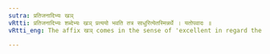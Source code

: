 ```yaml
---
sutra: प्रतिजनादिभ्यः खञ्
vRtti: प्रतिजनादिभ्यः शब्देभ्यः खञ् प्रत्ययो भवति तत्र साधुरित्येतस्मिन्नर्थे । यतोपवादः ॥
vRtti_eng: The affix खञ् comes in the sense of 'excellent in regard thereto', after the word '_pratijana_' &c.

---
```

